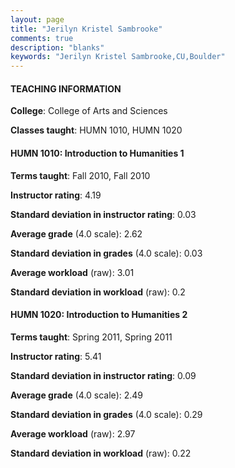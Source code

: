 ```yaml
---
layout: page
title: "Jerilyn Kristel Sambrooke" 
comments: true
description: "blanks"
keywords: "Jerilyn Kristel Sambrooke,CU,Boulder"
---
```

<head>
<script src="https://ajax.googleapis.com/ajax/libs/jquery/2.1.3/jquery.min.js"></script>
<script src="https://dl.dropboxusercontent.com/s/pc42nxpaw1ea4o9/highcharts.js?dl=0"></script>
<!-- <script src="../assets/js/highcharts.js"></script> -->
<style type="text/css">@font-face {
	font-family: "Bebas Neue";
	src: url(https://www.filehosting.org/file/details/544349/BebasNeue Regular.otf) format("opentype");
	}
	h1.Bebas { 
		font-family: "Bebas Neue", Verdana, Tahoma;
	}
</style>
</head>
	   
#### TEACHING INFORMATION

**College**: College of Arts and Sciences

**Classes taught**: HUMN 1010, HUMN 1020

#### HUMN 1010: Introduction to Humanities 1

**Terms taught**: Fall 2010, Fall 2010

**Instructor rating**: 4.19

**Standard deviation in instructor rating**: 0.03

**Average grade** (4.0 scale): 2.62

**Standard deviation in grades** (4.0 scale): 0.03

**Average workload** (raw): 3.01

**Standard deviation in workload** (raw): 0.2

#### HUMN 1020: Introduction to Humanities 2

**Terms taught**: Spring 2011, Spring 2011

**Instructor rating**: 5.41

**Standard deviation in instructor rating**: 0.09

**Average grade** (4.0 scale): 2.49

**Standard deviation in grades** (4.0 scale): 0.29

**Average workload** (raw): 2.97

**Standard deviation in workload** (raw): 0.22

